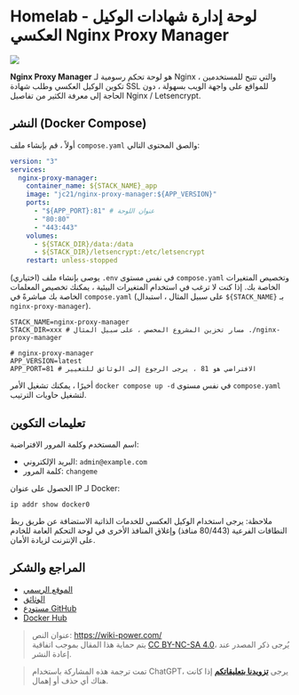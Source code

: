 # Homelab - لوحة إدارة شهادات الوكيل العكسي Nginx Proxy Manager

![](https://wiki-media-1253965369.cos.ap-guangzhou.myqcloud.com/img/20230408182138.png)

**Nginx Proxy Manager** هو لوحة تحكم رسومية لـ Nginx ، والتي تتيح للمستخدمين تكوين الوكيل العكسي وطلب شهادة SSL للمواقع على واجهة الويب بسهولة ، دون الحاجة إلى معرفة الكثير من تفاصيل Nginx / Letsencrypt.

## النشر (Docker Compose)

أولاً ، قم بإنشاء ملف `compose.yaml` والصق المحتوى التالي:

```yaml title="compose.yaml"
version: "3"
services:
  nginx-proxy-manager:
    container_name: ${STACK_NAME}_app
    image: "jc21/nginx-proxy-manager:${APP_VERSION}"
    ports:
      - "${APP_PORT}:81" # عنوان اللوحة
      - "80:80"
      - "443:443"
    volumes:
      - ${STACK_DIR}/data:/data
      - ${STACK_DIR}/letsencrypt:/etc/letsencrypt
    restart: unless-stopped
```

(اختياري) يوصى بإنشاء ملف `.env` في نفس مستوى `compose.yaml` وتخصيص المتغيرات الخاصة بك. إذا كنت لا ترغب في استخدام المتغيرات البيئية ، يمكنك تخصيص المعلمات الخاصة بك مباشرةً في `compose.yaml` (على سبيل المثال ، استبدال `${STACK_NAME}` بـ `nginx-proxy-manager`).

```dotenv title=".env"
STACK_NAME=nginx-proxy-manager
STACK_DIR=xxx # مسار تخزين المشروع المخصص ، على سبيل المثال ./nginx-proxy-manager

# nginx-proxy-manager
APP_VERSION=latest
APP_PORT=81 # الافتراضي هو 81 ، يرجى الرجوع إلى الوثائق للتغيير
```

أخيرًا ، يمكنك تشغيل الأمر `docker compose up -d` في نفس مستوى `compose.yaml` لتشغيل حاويات الترتيب.

## تعليمات التكوين

اسم المستخدم وكلمة المرور الافتراضية:

- البريد الإلكتروني: `admin@example.com`
- كلمة المرور: `changeme`

الحصول على عنوان IP لـ Docker:

```shell
ip addr show docker0
```

ملاحظة: يرجى استخدام الوكيل العكسي للخدمات الذاتية الاستضافة عن طريق ربط النطاقات الفرعية (80/443 منافذ) وإغلاق المنافذ الأخرى في لوحة التحكم العامة للخادم على الإنترنت لزيادة الأمان.

## المراجع والشكر

- [الموقع الرسمي](https://nginxproxymanager.com)
- [الوثائق](https://nginxproxymanager.com/guide)
- [مستودع GitHub](https://github.com/NginxProxyManager/nginx-proxy-manager)
- [Docker Hub](https://hub.docker.com/r/jlesage/nginx-proxy-manager)

> عنوان النص: <https://wiki-power.com/>  
> يتم حماية هذا المقال بموجب اتفاقية [CC BY-NC-SA 4.0](https://creativecommons.org/licenses/by/4.0/deed.zh)، يُرجى ذكر المصدر عند إعادة النشر.

> تمت ترجمة هذه المشاركة باستخدام ChatGPT، يرجى [**تزويدنا بتعليقاتكم**](https://github.com/linyuxuanlin/Wiki_MkDocs/issues/new) إذا كانت هناك أي حذف أو إهمال.
